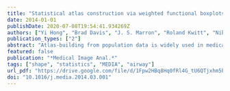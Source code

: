 ```yaml
---
title: "Statistical atlas construction via weighted functional boxplots"
date: 2014-01-01
publishDate: 2020-07-08T19:54:41.934269Z
authors: ["Yi Hong", "Brad Davis", "J. S. Marron", "Roland Kwitt", "Nikhil Singh", "Julia S. Kimbell", "Elizabeth Pitkin", "Richard Superfine", "Stephanie Davis", "Carlton J. Zdanski", "Marc Niethammer"]
publication_types: ["2"]
abstract: "Atlas-building from population data is widely used in medical imaging. However, the emphasis of atlas-building approaches is typically to estimate a spatial alignment to compute a mean / median shape or image based on population data. In this work, we focus on the statistical characterization of the population data, once spatial alignment has been achieved. We introduce and propose the use of the weighted functional boxplot. This allows the generalization of concepts such as the median, percentiles, or outliers to spaces where the data objects are functions, shapes, or images, and allows spatio-temporal atlas-building based on kernel regression. In our experiments, we demonstrate the utility of the approach to construct statistical atlases for pediatric upper airways and corpora callosa revealing their growth patterns. We also define a score system based on the pediatric airway atlas to quantitatively measure the severity of subglottic stenosis (SGS) in the airway. This scoring allows the classification of pre- and post-surgery SGS subjects and radiographically normal controls. Experimental results show the utility of atlas information to assess the effect of airway surgery in children."
featured: false
publication: "*Medical Image Anal.*"
tags: ["shape", "statistics", "MEDIA", "airway"]
url_pdf: "https://drive.google.com/file/d/1Fpw2HBq8Hq0fRl4G_tU6QTjxhm5PLJt6"
doi: "10.1016/j.media.2014.03.001"
---
```


